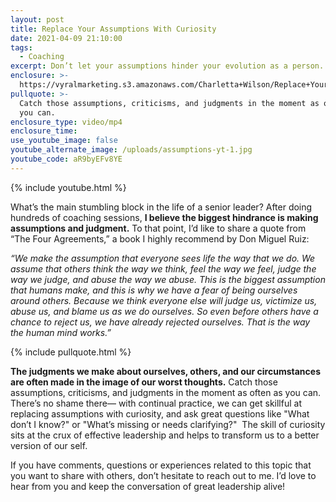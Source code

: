 ```yaml
---
layout: post
title: Replace Your Assumptions With Curiosity
date: 2021-04-09 21:10:00
tags:
  - Coaching
excerpt: Don’t let your assumptions hinder your evolution as a person.
enclosure: >-
  https://vyralmarketing.s3.amazonaws.com/Charletta+Wilson/Replace+Your+Assumptions+With+Curiosity.mp4
pullquote: >-
  Catch those assumptions, criticisms, and judgments in the moment as often as
  you can.
enclosure_type: video/mp4
enclosure_time:
use_youtube_image: false
youtube_alternate_image: /uploads/assumptions-yt-1.jpg
youtube_code: aR9byEFv8YE
---
```

{% include youtube.html %}

What’s the main stumbling block in the life of a senior leader? After doing hundreds of coaching sessions,&nbsp;**I believe the biggest hindrance is making assumptions and judgment.**&nbsp;To that point, I’d like to share a quote from “The Four Agreements,” a book I highly recommend by Don Miguel Ruiz:&nbsp;

*“We make the assumption that everyone sees life the way that we do. We assume that others think the way we think, feel the way we feel, judge the way we judge, and abuse the way we abuse. This is the biggest assumption that humans make, and this is why we have a fear of being ourselves around others. Because we think everyone else will judge us, victimize us, abuse us, and blame us as we do ourselves. So even before others have a chance to reject us, we have already rejected ourselves. That is the way the human mind works.”*

{% include pullquote.html %}

**The judgments we make about ourselves, others, and our circumstances are often made in the image of our worst thoughts.**&nbsp;Catch those assumptions, criticisms, and judgments in the moment as often as you can. There’s no shame there— with continual practice, we can get skillful at replacing assumptions with curiosity, and ask great questions like "What don’t I know?" or "What’s missing or needs clarifying?"&nbsp; The skill of curiosity sits at the crux of effective leadership and helps to transform us to a better version of our self.&nbsp;

If you have comments, questions or experiences related to this topic that you want to share with others, don’t hesitate to reach out to me. I’d love to hear from you and keep the conversation of great leadership alive\!
